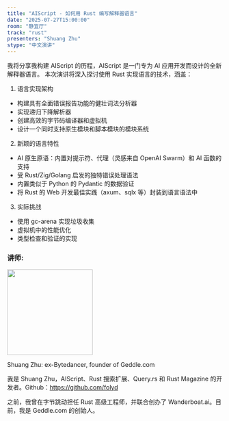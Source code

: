 ```yaml
---
title: "AIScript - 如何用 Rust 编写解释器语言"
date: "2025-07-27T15:00:00"
room: "静宜厅"
track: "rust"
presenters: "Shuang Zhu"
stype: "中文演讲"
---
```


我将分享我构建 AIScript 的历程，AIScript 是一门专为 AI 应用开发而设计的全新解释器语言。
本次演讲将深入探讨使用 Rust 实现语言的技术，涵盖：

1. 语言实现架构
- 构建具有全面错误报告功能的健壮词法分析器
- 实现递归下降解析器
- 创建高效的字节码编译器和虚拟机
- 设计一个同时支持原生模块和脚本模块的模块系统

2. 新颖的语言特性
- AI 原生原语：内置对提示符、代理（灵感来自 OpenAI Swarm）和 AI 函数的支持
- 受 Rust/Zig/Golang 启发的独特错误处理语法
- 内置类似于 Python 的 Pydantic 的数据验证
- 将 Rust 的 Web 开发最佳实践（axum、sqlx 等）封装到语言语法中

3. 实际挑战
- 使用 gc-arena 实现垃圾收集
- 虚拟机中的性能优化
- 类型检查和验证的实现

### 讲师:

<img src="https://sessionize.com/image/689d-400o400o1-BaJDYpy2Br3axNMZMjvp2y.jpg" width="200" /><br/>

Shuang Zhu: ex-Bytedancer, founder of Geddle.com

我是 Shuang Zhu，AIScript、Rust 搜索扩展、Query.rs 和 Rust Magazine 的开发者。Github：https://github.com/folyd

之前，我曾在字节跳动担任 Rust 高级工程师，并联合创办了 Wanderboat.ai。目前，我是 Geddle.com 的创始人。